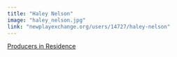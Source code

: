 ```yaml
---
title: "Haley Nelson"
image: "haley_nelson.jpg"
link: "newplayexchange.org/users/14727/haley-nelson"
---
```


[Producers in Residence](/affiliated-artists/producers-in-residence)